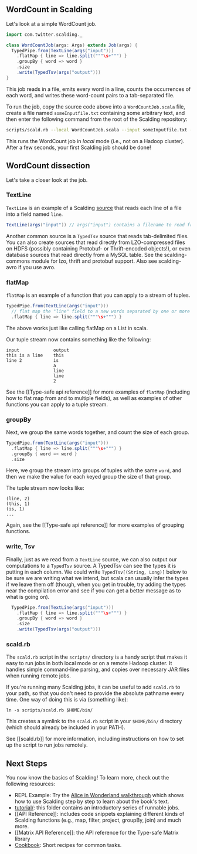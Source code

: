 ## WordCount in Scalding

Let's look at a simple WordCount job.

```scala
import com.twitter.scalding._

class WordCountJob(args: Args) extends Job(args) {
  TypedPipe.from(TextLine(args("input")))
    .flatMap { line => line.split("""\s+""") }
    .groupBy { word => word }
    .size
    .write(TypedTsv(args("output")))
}
```

This job reads in a file, emits every word in a line, counts the occurrences of each word, and writes these word-count pairs to a tab-separated file.

To run the job, copy the source code above into a `WordCountJob.scala` file, create a file named `someInputfile.txt` containing some arbitrary text, and then enter the following command from the root of the Scalding repository:

```bash
scripts/scald.rb --local WordCountJob.scala --input someInputfile.txt --output ./someOutputFile.tsv
```

This runs the WordCount job in _local_ mode (i.e., not on a Hadoop cluster). After a few seconds, your first Scalding job should be done!

## WordCount dissection

Let's take a closer look at the job.

### TextLine

`TextLine` is an example of a Scalding [source](http://www.cascading.org/1.2/userguide/html/ch03s03.html) that reads each line of a file into a field named `line`.

```scala
TextLine(args("input")) // args("input") contains a filename to read from
```

Another common source is a `TypedTsv` source that reads tab-delimited files. You can also create sources that read directly from LZO-compressed files on HDFS (possibly containing Protobuf- or Thrift-encoded objects!), or even database sources that read directly from a MySQL table. See the scalding-commons module for lzo, thrift and protobuf support. Also see scalding-avro if you use avro.

### flatMap

`flatMap` is an example of a function that you can apply to a stream of tuples.

```scala
TypedPipe.from(TextLine(args("input")))
  // flat map the "line" field to a new words separated by one or more space
  .flatMap { line => line.split("""\s+""") }
```

The above works just like calling flatMap on a List in scala.

Our tuple stream now contains something like the following:

    input             output
    this is a line    this
    line 2            is
                      a
                      line
                      line
                      2

See the [[Type-safe api reference]] for more examples of `flatMap` (including how to flat map from and to multiple fields), as well as examples of other functions you can apply to a tuple stream.

### groupBy

Next, we group the same words together, and count the size of each group.

```scala
TypedPipe.from(TextLine(args("input")))
  .flatMap { line => line.split("""\s+""") }
  .groupBy { word => word }
  .size
```

Here, we group the stream into groups of tuples with the same `word`, and then we make the value for each keyed group the size of that group.

The tuple stream now looks like:

    (line, 2)
    (this, 1)
    (is, 1)
    ...

Again, see the [[Type-safe api reference]]  for more examples of grouping functions.

### write, Tsv

Finally, just as we read from a `TextLine` source, we can also output our computations to a `TypedTsv` source.
A TypedTsv can see the types it is putting in each column. We could write `TypedTsv[(String, Long)]` below
to be sure we are writing what we intend, but scala can usually infer the types if we leave them off (though, when you get in trouble, try adding the types near the compilation error and see if you can get a better message as to what is going on).

```scala
  TypedPipe.from(TextLine(args("input")))
    .flatMap { line => line.split("""\s+""") }
    .groupBy { word => word }
    .size
    .write(TypedTsv(args("output")))
```

### scald.rb

The `scald.rb` script in the `scripts/` directory is a handy script that makes it easy to run jobs in both local mode or on a remote Hadoop cluster. It handles simple command-line parsing, and copies over necessary JAR files when running remote jobs.

If you're running many Scalding jobs, it can be useful to add `scald.rb` to your path, so that you don't need to provide the absolute pathname every time. One way of doing this is via (something like):

    ln -s scripts/scald.rb $HOME/bin/

This creates a symlink to the `scald.rb` script in your `$HOME/bin/` directory (which should already be included in your PATH).

See [[scald.rb]] for more information, including instructions on how to set up the script to run jobs remotely.

## Next Steps

You now know the basics of Scalding! To learn more, check out the following resources:

* REPL Example: Try the [Alice in Wonderland walkthrough](https://gist.github.com/johnynek/a47699caa62f4f38a3e2) which shows how to use Scalding step by step to learn about the book's text.
* [tutorial/](https://github.com/twitter/scalding/tree/master/tutorial): this folder contains an introductory series of runnable jobs.
* [[API Reference]]: includes code snippets explaining different kinds of Scalding functions (e.g., map, filter, project, groupBy, join) and much more.
* [[Matrix API Reference]]: the API reference for the Type-safe Matrix library
* [Cookbook](https://github.com/willf/scalding_cookbook): Short recipes for common tasks.
